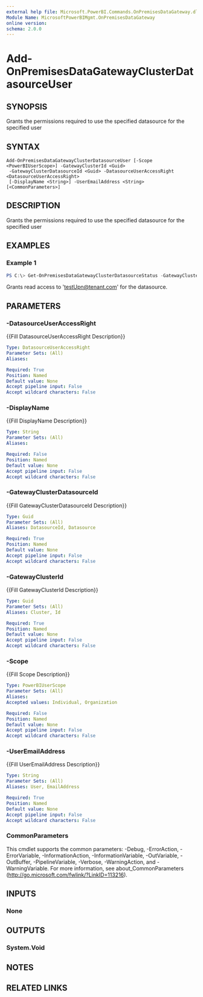 ```yaml
---
external help file: Microsoft.PowerBI.Commands.OnPremisesDataGateway.dll-Help.xml
Module Name: MicrosoftPowerBIMgmt.OnPremisesDataGateway
online version:
schema: 2.0.0
---
```


# Add-OnPremisesDataGatewayClusterDatasourceUser

## SYNOPSIS
Grants the permissions required to use the specified datasource for the specified user

## SYNTAX

```
Add-OnPremisesDataGatewayClusterDatasourceUser [-Scope <PowerBIUserScope>] -GatewayClusterId <Guid>
 -GatewayClusterDatasourceId <Guid> -DatasourceUserAccessRight <DatasourceUserAccessRight>
 [-DisplayName <String>] -UserEmailAddress <String> [<CommonParameters>]
```

## DESCRIPTION
Grants the permissions required to use the specified datasource for the specified user

## EXAMPLES

### Example 1
```powershell
PS C:\> Get-OnPremisesDataGatewayClusterDatasourceStatus -GatewayClusterId DC8F2C49-5731-4B27-966B-3DB5094C2E77 -GatewayClusterDatasourceId 64C574B7-86C6-4560-B710-40AC18990804 -DatasourceUserAccessRight Read -UserEmailAddress testEmail@tenant.com
```

Grants read access to 'testUpn@tenant.com' for the datasource.

## PARAMETERS

### -DatasourceUserAccessRight
{{Fill DatasourceUserAccessRight Description}}

```yaml
Type: DatasourceUserAccessRight
Parameter Sets: (All)
Aliases:

Required: True
Position: Named
Default value: None
Accept pipeline input: False
Accept wildcard characters: False
```

### -DisplayName
{{Fill DisplayName Description}}

```yaml
Type: String
Parameter Sets: (All)
Aliases:

Required: False
Position: Named
Default value: None
Accept pipeline input: False
Accept wildcard characters: False
```

### -GatewayClusterDatasourceId
{{Fill GatewayClusterDatasourceId Description}}

```yaml
Type: Guid
Parameter Sets: (All)
Aliases: DatasourceId, Datasource

Required: True
Position: Named
Default value: None
Accept pipeline input: False
Accept wildcard characters: False
```

### -GatewayClusterId
{{Fill GatewayClusterId Description}}

```yaml
Type: Guid
Parameter Sets: (All)
Aliases: Cluster, Id

Required: True
Position: Named
Default value: None
Accept pipeline input: False
Accept wildcard characters: False
```

### -Scope
{{Fill Scope Description}}

```yaml
Type: PowerBIUserScope
Parameter Sets: (All)
Aliases:
Accepted values: Individual, Organization

Required: False
Position: Named
Default value: None
Accept pipeline input: False
Accept wildcard characters: False
```

### -UserEmailAddress
{{Fill UserEmailAddress Description}}

```yaml
Type: String
Parameter Sets: (All)
Aliases: User, EmailAddress

Required: True
Position: Named
Default value: None
Accept pipeline input: False
Accept wildcard characters: False
```

### CommonParameters
This cmdlet supports the common parameters: -Debug, -ErrorAction, -ErrorVariable, -InformationAction, -InformationVariable, -OutVariable, -OutBuffer, -PipelineVariable, -Verbose, -WarningAction, and -WarningVariable. For more information, see about_CommonParameters (http://go.microsoft.com/fwlink/?LinkID=113216).

## INPUTS

### None

## OUTPUTS

### System.Void

## NOTES

## RELATED LINKS
